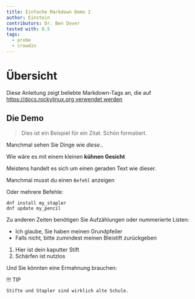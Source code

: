 ```yaml
---
title: Einfache Markdown Demo 2
author: Einstein
contributors: Dr. Ben Dover
tested with: 8.5
tags:
  - probe
  - crowdin
---
```


# Übersicht

Diese Anleitung zeigt beliebte Markdown-Tags an, die auf [https://docs.rockylinux.org verwendet werden](https://docs.rockylinux.org)

## Die Demo

> Dies ist ein Beispiel für ein Zitat. Schön formatiert.

Manchmal sehen Sie Dinge wie _diese_..

Wie wäre es mit einem kleinen **kühnen Gesicht**

Meistens handelt es sich um einen geraden Text wie dieser.

Manchmal musst du einen `Befehl` anzeigen

Oder mehrere Befehle:

```
dnf install my_stapler
dnf update my_pencil
```

Zu anderen Zeiten benötigen Sie Aufzählungen oder nummerierte Listen:

- Ich glaube, Sie haben meinen Grundpfeiler
- Falls nicht, bitte zumindest meinen Bleistift zurückgeben

1. Hier ist dein kaputter Stift
2. Schärfen ist nutzlos

Und Sie könnten eine Ermahnung brauchen:

!!! TIP

    Stifte und Stapler sind wirklich alte Schule. 
